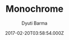 ---
title: Monochrome
github: https://github.com/dyutibarma/monochrome
demo: https://dyutibarma.github.io/monochrome/
author: Dyuti Barma
ssg:
  - Jekyll
cms:
  - No Cms
date: 2017-02-20T03:58:54.000Z
description: 'Minimal, responsive, SEO ready blogging template built for Jekyll. Demo - '
stale: true
draft: true
---